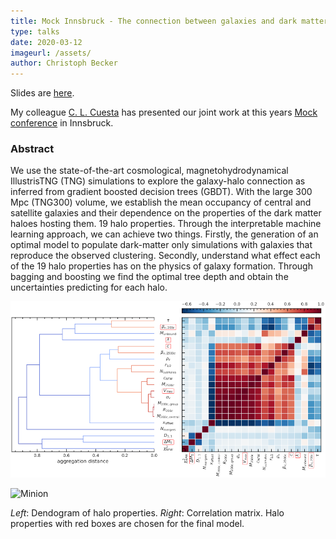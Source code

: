 ```yaml
---
title: Mock Innsbruck - The connection between galaxies and dark matter haloes
type: talks
date: 2020-03-12
imageurl: /assets/
author: Christoph Becker
---
```



Slides are [here](https://slides.com/carolcuesta/a-tree-grows-in-illustris-tng-the-galaxy-halo-connection-learnedby-boosted-decision-trees).

My colleague [C. L. Cuesta](https://www.dur.ac.uk/directory/profile/?id=16714) has presented our joint work at this years [Mock conference](https://www.uibk.ac.at/congress/mockinnsbruck/) in Innsbruck.

### Abstract

We use the state-of-the-art cosmological, magnetohydrodynamical IllustrisTNG (TNG) simulations to explore the galaxy-halo connection as inferred from gradient boosted decision trees (GBDT). With the large 300 Mpc (TNG300) volume, we establish the mean occupancy of central and satellite galaxies and their dependence on the properties of the dark matter haloes hosting them. 19 halo properties. Through the interpretable machine learning approach, we can achieve two things. Firstly, the generation of an optimal model to populate dark-matter only simulations with galaxies that reproduce the observed clustering. Secondly, understand what effect each of the 19 halo properties has on the physics of galaxy formation. Through bagging and boosting we find the optimal tree depth and obtain the uncertainties predicting for each halo.

![dendogram](https://github.com/Christovis/christovis.github.io/blob/master/assets/talk_gahaco_dendo_cm.png)

![Minion](http://octodex.github.com/images/minion.png)

_Left_: Dendogram of halo properties. _Right_: Correlation matrix. Halo properties with red boxes are chosen for the final model.
